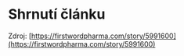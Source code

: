 # Shrnutí článku

Zdroj: [https://firstwordpharma.com/story/5991600](https://firstwordpharma.com/story/5991600)


